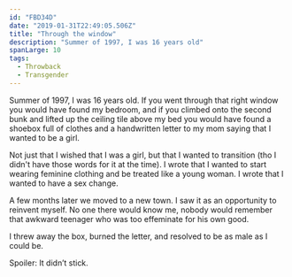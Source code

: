 ```yaml
---
id: "FBD34D"
date: "2019-01-31T22:49:05.506Z"
title: "Through the window"
description: "Summer of 1997, I was 16 years old"
spanLarge: 10
tags:
  - Throwback
  - Transgender
---
```

Summer of 1997, I was 16 years old. If you went through that right window you would have found my bedroom, and if you climbed onto the second bunk and lifted up the ceiling tile above my bed you would have found a shoebox full of clothes and a handwritten letter to my mom saying that I wanted to be a girl.

Not just that I wished that I was a girl, but that I wanted to transition (tho I didn't have those words for it at the time). I wrote that I wanted to start wearing feminine clothing and be treated like a young woman. I wrote that I wanted to have a sex change.

A few months later we moved to a new town. I saw it as an opportunity to reinvent myself. No one there would know me, nobody would remember that awkward teenager who was too effeminate for his own good.

I threw away the box, burned the letter, and resolved to be as male as I could be.

Spoiler: It didn’t stick.
